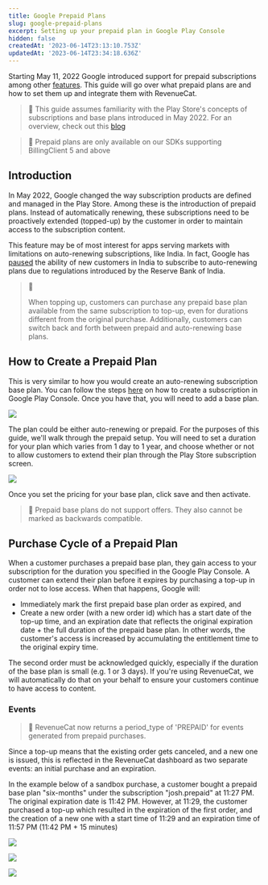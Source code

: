 ```yaml
---
title: Google Prepaid Plans
slug: google-prepaid-plans
excerpt: Setting up your prepaid plan in Google Play Console
hidden: false
createdAt: '2023-06-14T23:13:10.753Z'
updatedAt: '2023-06-14T23:34:18.636Z'
---
```

Starting May 11, 2022 Google introduced support for prepaid subscriptions among other [features](https://support.google.com/googleplay/android-developer/answer/12124625). This guide will go over what prepaid plans are and how to set them up and integrate them with RevenueCat.

> 📘 This guide assumes familiarity with the Play Store's concepts of subscriptions and base plans introduced in May 2022. For an overview, check out this [blog](https://www.revenuecat.com/blog/engineering/google-play-billing-library-5-0/)

> 🚧 Prepaid plans are only available on our SDKs supporting BillingClient 5 and above

## Introduction

In May 2022, Google changed the way subscription products are defined and managed in the Play Store. Among these is the introduction of prepaid plans. Instead of automatically renewing, these subscriptions need to be proactively extended (topped-up) by the customer in order to maintain access to the subscription content.

This feature may be of most interest for apps serving markets with limitations on auto-renewing subscriptions, like India. In fact, Google has [paused](https://www.xda-developers.com/google-play-suspend-free-trials-auto-renewing-subscriptions/) the ability of new customers in India to subscribe to auto-renewing plans due to regulations introduced by the Reserve Bank of India.

> 📘 
> 
> When topping up, customers can purchase any prepaid base plan available from the same subscription to top-up, even for durations different from the original purchase. Additionally, customers can switch back and forth between prepaid and auto-renewing base plans.

## How to Create a Prepaid Plan

This is very similar to how you would create an auto-renewing subscription base plan. You can follow the steps [here](https://www.revenuecat.com/docs/android-products) on how to create a subscription in Google Play Console. Once you have that, you will need to add a base plan. 

![](https://files.readme.io/19cad72-image.png)

The plan could be either auto-renewing or prepaid. For the purposes of this guide, we'll walk through the prepaid setup. You will need to set a duration for your plan which varies from 1 day to 1 year, and choose whether or not to allow customers to extend their plan through the Play Store subscription screen.

![](https://files.readme.io/ed0cc07-image.png)

Once you set the pricing for your base plan, click save and then activate.

> 📘 Prepaid base plans do not support offers. They also cannot be marked as backwards compatible.

## Purchase Cycle of a Prepaid Plan

When a customer purchases a prepaid base plan, they gain access to your subscription for the duration you specified in the Google Play Console. A customer can extend their plan before it expires by purchasing a top-up in order not to lose access. When that happens, Google will:

- Immediately mark the first prepaid base plan order as expired, and
- Create a new order (with a new order id) which has a start date of the top-up time, and an expiration date that reflects the original expiration date + the full duration of the prepaid base plan. In other words, the customer's access is increased by accumulating the entitlement time to the original expiry time.

The second order must be acknowledged quickly, especially if the duration of the base plan is small (e.g. 1 or 3 days). If you're using RevenueCat, we will automatically do that on your behalf to ensure your customers continue to have access to content.

### Events

> 📘 RevenueCat now returns a period_type of 'PREPAID' for events generated from prepaid purchases.

Since a top-up means that the existing order gets canceled, and a new one is issued, this is reflected in the RevenueCat dashboard as two separate events: an initial purchase and an expiration. 

In the example below of a sandbox purchase, a customer bought a prepaid base plan "six-months" under the subscription "josh.prepaid" at 11:27 PM. The original expiration date is 11:42 PM. However, at 11:29, the customer purchased a top-up which resulted in the expiration of the first order, and the creation of a new one with a start time of 11:29 and an expiration time of 11:57 PM (11:42 PM + 15 minutes)

![](https://files.readme.io/775ea5a-image.png)

![](https://files.readme.io/5abd4a4-image.png)

![](https://files.readme.io/5cc4e9d-image.png)